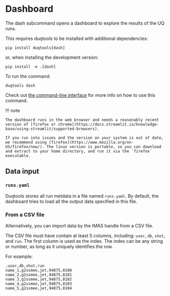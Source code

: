 # Dashboard

The dash subcommand opens a dashboard to explore the results of the UQ runs.

This requires duqtools to be installed with additional dependencies:

`pip install duqtools[dash]`

or, when installing the development version:

`pip install -e .[dash]`

To run the command:

`duqtools dash`

Check out [the command-line interface](./command-line-interface.md#dash) for more info on how to use this command.

!!! note

    The dashboard runs in the web browser and needs a reasonably recent version of [firefox or chrome](https://docs.streamlit.io/knowledge-base/using-streamlit/supported-browsers).

    If you run into issues and the version on your system is out of date, we recommend using [firefox](https://www.mozilla.org/en-US/firefox/new/). The linux version is portable, so you can download and extract to your home directory, and run it via the `firefox` executable.


## Data input

### `runs.yaml`

Duqtools stores all run metdata in a file named `runs.yaml`. By default, the dashboard tries to load all the output data specified in this file.

### From a CSV file

Alternatively, you can import data by the IMAS handle from a CSV file.

The CSV file must have contain at least 5 columns, including: `user`, `db`, `shot`, and `run`. The first column is used as the index. The index can be any string or number, as long as it uniquely identifies the row.

For example:

```csv title="data.csv"
,user,db,shot,run
name_1,g2ssmee,jet,94875,8100
name_2,g2ssmee,jet,94875,8101
name_3,g2ssmee,jet,94875,8102
name_4,g2ssmee,jet,94875,8103
name_5,g2ssmee,jet,94875,8104
```
